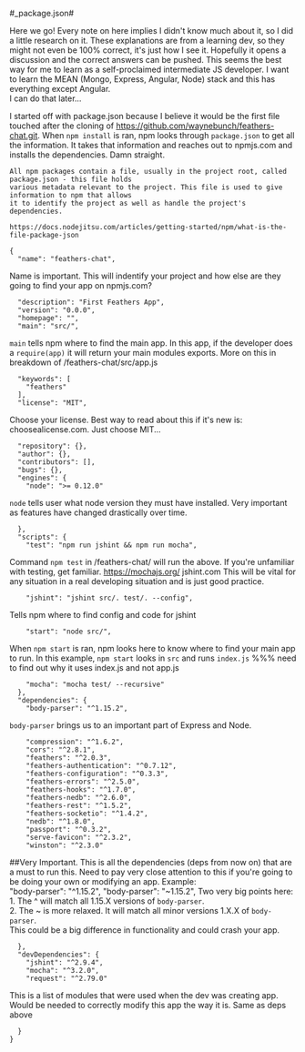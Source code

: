 #_package.json#

Here we go!  Every note on here implies I didn't know much about it, so I did a little research
on it.  These explanations are from a learning dev, so they might not even be 100% correct, it's 
just how I see it.  Hopefully it opens a discussion and the correct answers can be pushed.  This 
seems the best way for me to learn as a self-proclaimed intermediate JS developer.  I want to 
learn the MEAN (Mongo, Express, Angular, Node) stack and this has everything except Angular.  
I can do that later...

I started off with package.json because I believe it would be the first file touched after the
cloning of https://github.com/waynebunch/feathers-chat.git.  When `npm install` is ran, npm looks
through `package.json` to get all the information.  It takes that information and reaches out to 
npmjs.com and installs the dependencies.  Damn straight.

```
All npm packages contain a file, usually in the project root, called package.json - this file holds 
various metadata relevant to the project. This file is used to give information to npm that allows
it to identify the project as well as handle the project's dependencies.

https://docs.nodejitsu.com/articles/getting-started/npm/what-is-the-file-package-json

```
```
{
  "name": "feathers-chat",

```
Name is important. This will indentify your project and how else are they going to find your
app on npmjs.com?  

```
  "description": "First Feathers App",
  "version": "0.0.0",
  "homepage": "",
  "main": "src/",
```
 `main` tells npm where to find the main app.  In this app, if the developer does a 
 `require(app)` it will return your main modules exports. More on this in breakdown of
 /feathers-chat/src/app.js

```
  "keywords": [
    "feathers"
  ],
  "license": "MIT",
```
 Choose your license.  Best way to read about this if it's new is:
 choosealicense.com.  Just choose MIT...

```
  "repository": {},
  "author": {},
  "contributors": [],
  "bugs": {},
  "engines": {
    "node": ">= 0.12.0"
```
 `node` tells user what node version they must have installed.  Very important as features have changed
 drastically over time.

```
  },
  "scripts": {
    "test": "npm run jshint && npm run mocha",
```
 Command `npm test` in /feathers-chat/ will run the above.  If you're unfamiliar with testing, get familiar.
 https://mochajs.org/
 jshint.com
 This will be vital for any situation in a real developing situation and is just good practice.
```
    "jshint": "jshint src/. test/. --config",
```
 Tells npm where to find config and code for jshint
```
    "start": "node src/",
```
 When `npm start` is ran, npm looks here to know where to find your main app to run.  In this
 example, `npm start` looks in `src` and runs `index.js` %%% need to find out why it uses 
 index.js and not app.js

```
    "mocha": "mocha test/ --recursive"
  },
  "dependencies": {
    "body-parser": "^1.15.2",
```
`body-parser` brings us to an important part of Express and Node.  

```
    "compression": "^1.6.2",
    "cors": "^2.8.1",
    "feathers": "^2.0.3",
    "feathers-authentication": "^0.7.12",
    "feathers-configuration": "^0.3.3",
    "feathers-errors": "^2.5.0",
    "feathers-hooks": "^1.7.0",
    "feathers-nedb": "^2.6.0",
    "feathers-rest": "^1.5.2",
    "feathers-socketio": "^1.4.2",
    "nedb": "^1.8.0",
    "passport": "^0.3.2",
    "serve-favicon": "^2.3.2",
    "winston": "^2.3.0"
```
 ##Very Important.  This is all the dependencies (deps from now on) that are a must to run this.
 Need to pay very close attention to this if you're going to be doing your own or modifying an app.
 Example:  
    "body-parser": "^1.15.2",
    "body-parser": "~1.15.2",
 Two very big points here:
	1. The ^ will match all 1.15.X versions of `body-parser`.    
	2. The ~ is more relaxed.  It will match all minor versions 1.X.X of `body-parser`.   
 This could be a big difference in functionality and could crash your app.  
```
  },
  "devDependencies": {
    "jshint": "^2.9.4",
    "mocha": "^3.2.0",
    "request": "^2.79.0"
```
 This is a list of modules that were used when the dev was creating app.  Would be needed to 
 correctly modify this app the way it is.  Same as deps above
```
  }
}
```
